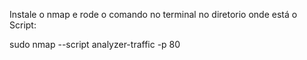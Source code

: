 Instale o nmap e rode o comando no terminal no diretorio onde está o Script:

sudo nmap --script analyzer-traffic -p 80 <alvo>
